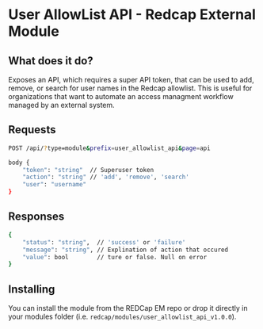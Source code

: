 # User AllowList API - Redcap External Module

## What does it do?

Exposes an API, which requires a super API token, that can be used to add, remove, or search for user names in the Redcap allowlist. This is useful for organizations that want to automate an access managment workflow managed by an external system.

## Requests

```sh
POST /api/?type=module&prefix=user_allowlist_api&page=api

body {
    "token": "string"  // Superuser token
    "action": "string" // 'add', 'remove', 'search'
    "user": "username" 
}

```

## Responses

```sh
{
    "status": "string",  // 'success' or 'failure'
    "message": "string", // Explination of action that occured
    "value": bool        // ture or false. Null on error
}
```

## Installing

You can install the module from the REDCap EM repo or drop it directly in your modules folder (i.e. `redcap/modules/user_allowlist_api_v1.0.0`).
